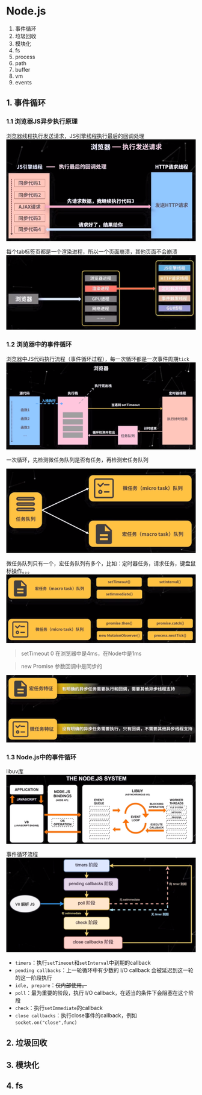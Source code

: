 # Node.js

1. 事件循环
2. 垃圾回收
3. 模块化
4. fs
5. process
6. path
7. buffer
8. vm
9. events

## 1. 事件循环

### 1.1 浏览器JS异步执行原理

浏览器线程执行发送请求，JS引擎线程执行最后的回调处理
![img.png](el-01.png)

每个tab标签页都是一个渲染进程，所以一个页面崩溃，其他页面不会崩溃
![img.png](el-02.png)

### 1.2 浏览器中的事件循环

浏览器中JS代码执行流程（事件循环过程），每一次循环都是一次事件周期`tick`
![img.png](el-03.png)

一次循环，先检测微任务队列是否有任务，再检测宏任务队列

![img.png](el-04.png)

微任务队列只有一个，宏任务队列有多个，比如：定时器任务，请求任务，键盘鼠标操作。。。
![img.png](el-05.png)

>setTimeout 0 在浏览器中是4ms，在Node中是1ms

>new Promise 参数回调中是同步的

![img.png](el-06.png)

### 1.3 Node.js中的事件循环

libuv库
![img.png](el-07.png)

事件循环流程
![img_1.png](el-08.png)

+ `timers`：执行`setTimeout`和`setInterval`中到期的callback
+ `pending callbacks`：上一轮循环中有少数的 I/O callback 会被延迟到这一轮的这一阶段执行
+ `idle, prepare`：~~仅内部使用。~~
+ `poll`：最为重要的阶段，执行 I/O callback，在适当的条件下会阻塞在这个阶段
+ `check`：执行`setImmediate`的callback
+ `close callbacks`：执行close事件的callback，例如`socket.on("close",func)`

## 2. 垃圾回收

## 3. 模块化

## 4. fs
